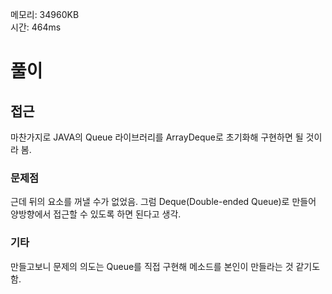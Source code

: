 메모리: 34960KB<br>
시간: 464ms

# 풀이
## 접근
마찬가지로 JAVA의 Queue 라이브러리를 ArrayDeque로 초기화해 구현하면 될 것이라 봄.
### 문제점
근데 뒤의 요소를 꺼낼 수가 없었음. 그럼 Deque(Double-ended Queue)로 만들어 양방향에서 접근할 수 있도록 하면 된다고 생각.
### 기타
만들고보니 문제의 의도는 Queue를 직접 구현해 메소드를 본인이 만들라는 것 같기도 함.